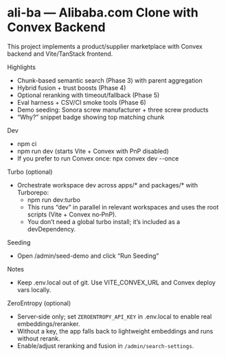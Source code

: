 # ali-ba — Alibaba.com Clone with Convex Backend

This project implements a product/supplier marketplace with Convex backend and Vite/TanStack frontend.

Highlights
- Chunk-based semantic search (Phase 3) with parent aggregation
- Hybrid fusion + trust boosts (Phase 4)
- Optional reranking with timeout/fallback (Phase 5)
- Eval harness + CSV/CI smoke tools (Phase 6)
- Demo seeding: Sonora screw manufacturer + three screw products
- “Why?” snippet badge showing top matching chunk

Dev
- npm ci
- npm run dev (starts Vite + Convex with PnP disabled)
- If you prefer to run Convex once: npx convex dev --once

Turbo (optional)
- Orchestrate workspace dev across apps/* and packages/* with Turborepo:
  - npm run dev:turbo
  - This runs “dev” in parallel in relevant workspaces and uses the root scripts (Vite + Convex no‑PnP).
  - You don’t need a global turbo install; it’s included as a devDependency.

Seeding
- Open /admin/seed-demo and click “Run Seeding”

Notes
- Keep .env.local out of git. Use VITE_CONVEX_URL and Convex deploy vars locally.

ZeroEntropy (optional)
- Server‑side only; set `ZEROENTROPY_API_KEY` in .env.local to enable real embeddings/reranker.
- Without a key, the app falls back to lightweight embeddings and runs without rerank.
- Enable/adjust reranking and fusion in `/admin/search-settings`.
